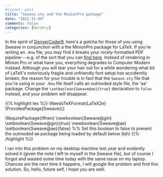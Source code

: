 ```yaml
---
#layout: post
title: "Sweave.sty and the MinionPro package"
date: "2011-12-04"
comments: false
categories: [Nerdery]
---
```


In the spirit of [DenverCoder9](http://xkcd.com/979/), here's a gotcha for those of you using Sweave in conjunction with a the MinionPro package for LaTeX. If you're writing an `.Rnw` file, you may find it breaks your nicely-formatted PDF pipeline---e.g. of the sort that you can [find here](http://www.kieranhealy.org/latex-custom-kjh.html). Instead of rendering in Minion Pro or what have you, everything degrades to Computer Modern instead. Although you will tear your hair out for a while wondering what bit of LaTeX's notoriously fragile and unfriendly font setup has accidentlly broken, the reason for your trouble is in fact that the `Sweave.sty` file that you're using in your `.Rnw` file itself calls an outmoded style file, the 'ae' package. Change the `\setboolean{Sweave@ae}{true}` declaration to `false` instead, and your problem will disappear.

{{% highlight tex %}}
\NeedsTeXFormat{LaTeX2e}
\ProvidesPackage{Sweave}{}

\RequirePackage{ifthen}
\newboolean{Sweave@gin}
\setboolean{Sweave@gin}{true}
\newboolean{Sweave@ae}
\setboolean{Sweave@ae}{false} %% Set this boolean to false to prevent the outmoded ae package being loaded by default below (kjh)
{{% /highlight %}}   

I ran into this problem on my desktop machine last year and evidently solved it (given the note I left to myself in the Sweave file), but of course I forgot and wasted some time today with the same issue on my laptop. Chances are the next time it happens, I will google the problem and find this solution. So, hello, future self, I hope you are well.
